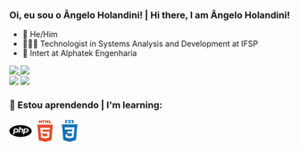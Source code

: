 ### Oi, eu sou o Ângelo Holandini! | Hi there, I am Ângelo Holandini!

- 🌱 He/Him
- 🧑🏻‍🎓 Technologist in Systems Analysis and Development at IFSP
- 💼 Intert at Alphatek Engenharia

 <div>
  <a href="https://github.com/geloodev">
  <img height="150em" src="https://github-readme-stats.vercel.app/api?username=geloodev&show_icons=true&theme=tokyonight&include_all_commits=true&count_private=true"/>
  <img height="150em" src="https://github-readme-stats.vercel.app/api/top-langs/?username=geloodev&layout=compact&langs_count=7&theme=tokyonight"/>
 </div>
 <div>
  <a href="https://www.linkedin.com/in/angelo-holandini/" target="_blank"><img src="https://img.shields.io/badge/-LinkedIn-%230077B5?style=for-the-badge&logo=linkedin&logoColor=white" target="_blank"></a>
  <a href = "mailto:angeloholandini11@gmail.com"><img src="https://img.shields.io/badge/-Gmail-%23333?style=for-the-badge&logo=gmail&logoColor=white" target="_blank"></a>
 </div>
 
 
 ### 📖 Estou aprendendo | I'm learning:
 <div>
  <img align="center" height="40" src="https://github.com/devicons/devicon/blob/master/icons/php/php-plain.svg">
  <img align="center" height="40" src="https://github.com/devicons/devicon/blob/master/icons/html5/html5-plain-wordmark.svg">
  <img align="center" height="40" src="https://github.com/devicons/devicon/blob/master/icons/css3/css3-plain-wordmark.svg">
 </div>

 
 
